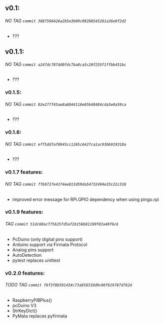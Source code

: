 ## v0.1:
###### NO TAG `commit 3887596426a2b5e3b09c09288545281a36e0f2d2`
- ???

## v0.1.1:
###### NO TAG `commit a247dc787dd0fdc7ba8ca5c20f255f1ffbb451bc`
- ???

### v0.1.5:
###### NO TAG `commit 02e277f45ae8a8044118e85b48484cda5e0a59ca`
- ???

### v0.1.6:
###### NO TAG `commit eff5dd7af0945cc1265c6427ca1ac93bb919318a`
- ???

### v0.1.7 features:
###### NO TAG `commit ffb9727e41f4ee813d59da54732494e33c22c318`
- improved error message for RPi.GPIO dependency when using pingo.rpi

### v0.1.9 features:
###### TAG `commit 51dc60acf75625fd5af2b156b81199f83a40f6c6`
- PcDuino (only digital pins support)
- Arduino support via Firmata Protocol
- Analog pins support
- AutoDetection
- pytest replaces unittest

### v0.2.0 features: 
###### TODO TAG `commit f6f3f8b591434c73a858310d9c06fb19787d762d`
- RaspberryPiBPlus()
- pcDuino V3
- StrKeyDict()
- PyMata replaces pyfirmata
